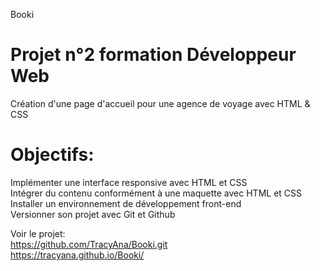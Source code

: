 Booki

# Projet n°2 formation Développeur Web
Création d'une page d'accueil pour une agence de voyage avec HTML & CSS

# Objectifs:
Implémenter une interface responsive avec HTML et CSS  
Intégrer du contenu conformément à une maquette avec HTML et CSS  
Installer un environnement de développement front-end  
Versionner son projet avec Git et Github  

Voir le projet:  
https://github.com/TracyAna/Booki.git  
https://tracyana.github.io/Booki/  